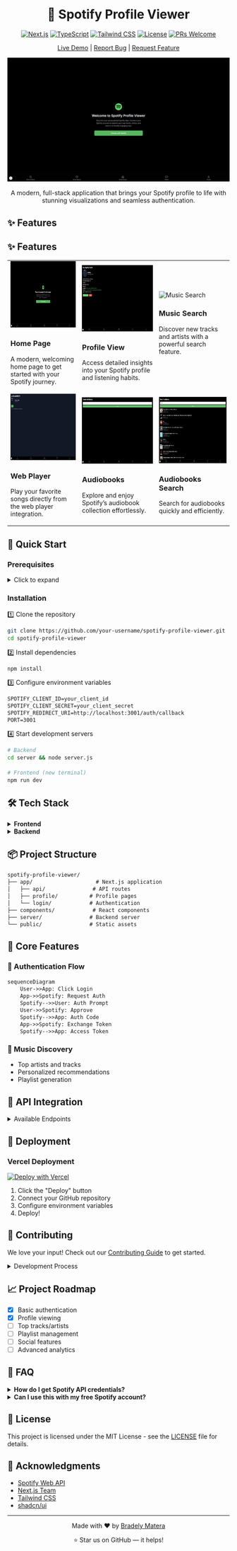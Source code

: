<div align="center">
  
# 🎵 Spotify Profile Viewer

[![Next.js](https://img.shields.io/badge/Next.js-15.0-black?style=flat&logo=next.js)](https://nextjs.org/)
[![TypeScript](https://img.shields.io/badge/TypeScript-5.0-blue?style=flat&logo=typescript)](https://www.typescriptlang.org/)
[![Tailwind CSS](https://img.shields.io/badge/Tailwind-3.0-38B2AC?style=flat&logo=tailwind-css)](https://tailwindcss.com/)
[![License](https://img.shields.io/badge/license-MIT-green.svg)](https://opensource.org/licenses/MIT)
[![PRs Welcome](https://img.shields.io/badge/PRs-welcome-brightgreen.svg)](http://makeapullrequest.com)

[Live Demo](https://port3-ten.vercel.app/) | [Report Bug](https://github.com/BradleyMatera/Port3/issues) | [Request Feature](https://github.com/BradleyMatera/Port3/issues)

![Spotify Profile Viewer Demo](https://raw.githubusercontent.com/BradleyMatera/Port3/refs/heads/main/Designs/Home.png)

A modern, full-stack application that brings your Spotify profile to life with stunning visualizations and seamless authentication.

</div>

## ✨ Features

## ✨ Features

<table>
  <tr>
    <td>
      <img src="https://raw.githubusercontent.com/BradleyMatera/Port3/main/Designs/Home.png" alt="Home Page" width="200" height="150">
      <h3>Home Page</h3>
      <p>A modern, welcoming home page to get started with your Spotify journey.</p>
    </td>
    <td>
      <img src="https://raw.githubusercontent.com/BradleyMatera/Port3/main/Designs/Profile.png" alt="Profile View" width="200" height="150">
      <h3>Profile View</h3>
      <p>Access detailed insights into your Spotify profile and listening habits.</p>
    </td>
    <td>
      <img src="https://raw.githubusercontent.com/BradleyMatera/Port3/main/Designs/Music%20Search.png" alt="Music Search" width="200" height="150">
      <h3>Music Search</h3>
      <p>Discover new tracks and artists with a powerful search feature.</p>
    </td>
  </tr>
  <tr>
    <td>
      <img src="https://raw.githubusercontent.com/BradleyMatera/Port3/main/Designs/Webplayer.png" alt="Web Player" width="200" height="150">
      <h3>Web Player</h3>
      <p>Play your favorite songs directly from the web player integration.</p>
    </td>
    <td>
      <img src="https://raw.githubusercontent.com/BradleyMatera/Port3/main/Designs/Audiobooks.png" alt="Audiobooks" width="200" height="150">
      <h3>Audiobooks</h3>
      <p>Explore and enjoy Spotify’s audiobook collection effortlessly.</p>
    </td>
    <td>
      <img src="https://raw.githubusercontent.com/BradleyMatera/Port3/main/Designs/AudioBooksSearch.png" alt="Audiobooks Search" width="200" height="150">
      <h3>Audiobooks Search</h3>
      <p>Search for audiobooks quickly and efficiently.</p>
    </td>
  </tr>
</table>

## 🚀 Quick Start

### Prerequisites

<details>
<summary>Click to expand</summary>

- Node.js 16+ ([Download](https://nodejs.org/))
- npm 7+
- MongoDB ([Install](https://www.mongodb.com/try/download/community))
- Spotify Developer Account ([Dashboard](https://developer.spotify.com/dashboard/))

</details>

### Installation

1️⃣ Clone the repository
```bash
git clone https://github.com/your-username/spotify-profile-viewer.git
cd spotify-profile-viewer
```

2️⃣ Install dependencies
```bash
npm install
```

3️⃣ Configure environment variables
```env
SPOTIFY_CLIENT_ID=your_client_id
SPOTIFY_CLIENT_SECRET=your_client_secret
SPOTIFY_REDIRECT_URI=http://localhost:3001/auth/callback
PORT=3001

```

4️⃣ Start development servers
```bash
# Backend
cd server && node server.js

# Frontend (new terminal)
npm run dev
```

## 🛠️ Tech Stack

<details>
<summary><b>Frontend</b></summary>

- **Framework:** Next.js 15 with TypeScript 5
- **UI Components:** 
  - Radix UI primitives
  - shadcn/ui components
  - Tailwind CSS
  - Lucide React icons
- **State & Forms:** React Hook Form + Zod
- **Data Visualization:** Recharts
- **Theme:** Next-themes
- **Utils:** date-fns, Embla Carousel

</details>

<details>
<summary><b>Backend</b></summary>

- **Runtime:** Node.js with Express
- **Database:** MongoDB + Mongoose
- **Auth:** Custom OAuth implementation
- **Networking:** Axios
- **Logging:** Morgan

</details>

## 📦 Project Structure

```
spotify-profile-viewer/
├── app/                    # Next.js application
│   ├── api/               # API routes
│   ├── profile/          # Profile pages
│   └── login/            # Authentication
├── components/            # React components
├── server/               # Backend server
└── public/               # Static assets
```

## 🎯 Core Features

### 🔐 Authentication Flow
```mermaid
sequenceDiagram
    User->>App: Click Login
    App->>Spotify: Request Auth
    Spotify-->>User: Auth Prompt
    User->>Spotify: Approve
    Spotify-->>App: Auth Code
    App->>Spotify: Exchange Token
    Spotify-->>App: Access Token
```

### 🎵 Music Discovery

- Top artists and tracks
- Personalized recommendations
- Playlist generation

## 🔄 API Integration

<details>
<summary>Available Endpoints</summary>

| Endpoint | Method | Description |
|----------|---------|-------------|
| `/api/auth/spotify` | GET | Initiate Spotify OAuth |
| `/api/auth/callback` | GET | OAuth callback handler |
| `/api/profile` | GET | Get user profile |
| `/api/top-tracks` | GET | Get user's top tracks |

</details>

</div>

## 🚀 Deployment

### Vercel Deployment

[![Deploy with Vercel](https://vercel.com/button)](https://vercel.com/new/git/external?repository-url=https://github.com/username/spotify-profile-viewer)

1. Click the "Deploy" button
2. Connect your GitHub repository
3. Configure environment variables
4. Deploy!

## 🤝 Contributing

We love your input! Check out our [Contributing Guide](CONTRIBUTING.md) to get started.

<details>
<summary>Development Process</summary>

1. Fork the Project
2. Create your Feature Branch (`git checkout -b feature/AmazingFeature`)
3. Commit your Changes (`git commit -m 'Add some AmazingFeature'`)
4. Push to the Branch (`git push origin feature/AmazingFeature`)
5. Open a Pull Request

</details>

## 📈 Project Roadmap

- [x] Basic authentication
- [x] Profile viewing
- [ ] Top tracks/artists
- [ ] Playlist management
- [ ] Social features
- [ ] Advanced analytics

## 🙋 FAQ

<details>
<summary><b>How do I get Spotify API credentials?</b></summary>
1. Go to Spotify Developer Dashboard
2. Create a new application
3. Copy Client ID and Secret
4. Configure redirect URI
</details>

<details>
<summary><b>Can I use this with my free Spotify account?</b></summary>
Yes! The app works with both Free and Premium Spotify accounts, though some features may be limited with Free accounts.
</details>

## 📄 License

This project is licensed under the MIT License - see the [LICENSE](LICENSE) file for details.

## 🙏 Acknowledgments

- [Spotify Web API](https://developer.spotify.com/documentation/web-api/)
- [Next.js Team](https://nextjs.org/)
- [Tailwind CSS](https://tailwindcss.com/)
- [shadcn/ui](https://ui.shadcn.com/)

---

<div align="center">

Made with ❤️ by [Bradely Matera](https://github.com/BradleyMatera)

⭐️ Star us on GitHub — it helps!

</div>